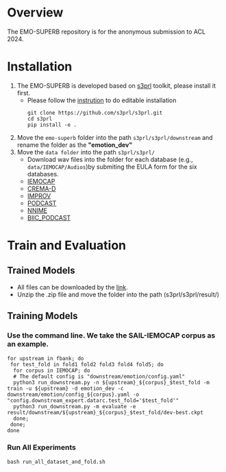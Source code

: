 # Overview
 The EMO-SUPERB repository is for the anonymous submission to ACL 2024.

 # Installation
 1. The EMO-SUPERB is developed based on [s3prl](https://github.com/s3prl/s3prl#installation) toolkit, please install it first.
    * Please follow the [instrution](https://s3prl.github.io/s3prl/tutorial/installation.html#editable-installation) to do editable installation
      ```
      git clone https://github.com/s3prl/s3prl.git
      cd s3prl
      pip install -e .
      ```
2. Move the ```emo-superb``` folder into the path ```s3prl/s3prl/downstream``` and rename the folder as the **"emotion_dev"**
3. Move the ```data folder``` into the path ```s3prl/s3prl/``` 
   * Download wav files into the folder for each database (e.g., ```data/IEMOCAP/Audios```)by submiting the EULA form for the six databases.
   * [IEMOCAP](https://sail.usc.edu/iemocap/iemocap_release.htm)
   * [CREMA-D](https://github.com/CheyneyComputerScience/CREMA-D)
   * [IMPROV](https://ecs.utdallas.edu/research/researchlabs/msp-lab/MSP-Improv.html)
   * [PODCAST](https://ecs.utdallas.edu/research/researchlabs/msp-lab/MSP-Podcast.html)
   * [NNIME](https://biic.ee.nthu.edu.tw/open_resource_detail.php?id=61)
   * [BIIC_PODCAST](https://biic.ee.nthu.edu.tw/open_resource_detail.php?id=63)
# Train and Evaluation
## Trained Models
* All files can be downloaded by the [link](https://drive.google.com/file/d/15qjtVo46N944R5jRlFvKkIXBerwpjn3O/view?usp=sharing).
* Unzip the .zip file and move the folder into the path (s3prl/s3prl/result/)

## Training Models 
### Use the command line. We take the SAIL-IEMOCAP corpus as an example.
```
for upstream in fbank; do 
 for test_fold in fold1 fold2 fold3 fold4 fold5; do
  for corpus in IEMOCAP; do
  # The default config is "downstream/emotion/config.yaml"
  python3 run_downstream.py -n ${upstream}_${corpus}_$test_fold -m train -u ${upstream} -d emotion_dev -c downstream/emotion/config_${corpus}.yaml -o "config.downstream_expert.datarc.test_fold='$test_fold'"
  python3 run_downstream.py -m evaluate -e result/downstream/${upstream}_${corpus}_$test_fold/dev-best.ckpt
  done;
 done;
done
```

### Run All Experiments
```
bash run_all_dataset_and_fold.sh
```


